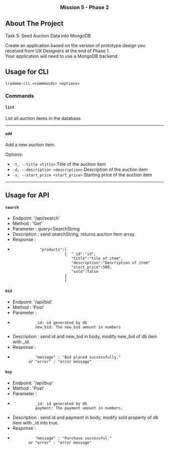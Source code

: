 <br />
<div align="center">

<h3 align="center">Mission 5 - Phase 2</h3>
</div>

## About The Project

Task 5: Seed Auction Data into MongoDB

Create an application based on the version of prototype design you received from UX Designers at the end of Phase 1.  
Your application will need to use a MongoDB backend.

## Usage for CLI

`trademe-cli <commmands> <options>`

### Commands

#### `list`

List all auction items in the database.

---

#### `add`

Add a new auction item.

Options:

-   `-t, --title <title>` Title of the auction item
-   `-d, --description <description>` Description of the auction item
-   `-s, --start_price <start_price>` Starting price of the auction item

---

## Usage for API

#### `search`

-   Endpoint: '/api/search'
-   Method : 'Get'
-   Parameter : query=SearchString
-   Description : send searchString, returns auction Item array.
-   Response :
-                 "products":[
                             {  "_id":"id",
                                "title":"tile of item",
                                "description":"Description of item"
                                "start_price":500,
                                "sold":false
                             }
                             ]


#### `bid`
-   Endpoint: '/api/bid'
-   Method : 'Post'
-   Parameter :
-               _id: id generated by db
                new_bid: The new_bid amount in numbers
-   Description : send id and new_bid in body, modify new_bid of db item with _id.
-   Response :
-               "message" : "Bid placed successfully."
             or "error" : "error message"

#### `buy`
-   Endpoint: '/api/buy'
-   Method : 'Post'
-   Parameter :
-               _id: id generated by db
                payment: The payment amount in numbers,
-   Description : send id and payment in body, modify sold property of db item with _id into true.
-   Response :
-               "message" : "Purchase successful."
             or "error" : "error message"

